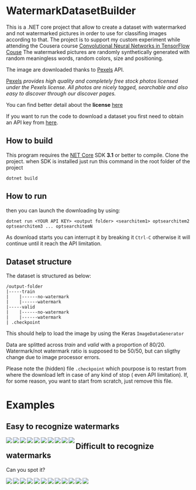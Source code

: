 # WatermarkDatasetBuilder

This is a .NET core project that allow to create a dataset with watermarked and not watermarked pictures in order to use for classifing images according to that.
The project is to support my custom experiment while attending the Cousera course [Convolutional Neural Networks in TensorFlow Couse](https://www.coursera.org/learn/convolutional-neural-networks-tensorflow/home/welcome)
The watermarked pictures are randomly synthetically generated with random meaningless words, random colors, size and positioning.

The image are downloaded thanks to [Pexels](https://www.pexels.com/) API. 

[Pexels](https://www.pexels.com/) *provides high quality and completely free stock photos licensed under the Pexels license. All photos are nicely tagged, searchable and also easy to discover through our discover pages.*


You can find better detail about the **license** [here](https://www.pexels.com/license/)

If you want to run the code to download a dataset you first need to obtain an API key from [here](https://www.pexels.com/api/documentation/#authorization).

## How to build
This program requires the [NET Core](https://dotnet.microsoft.com/download) SDK **3.1** or better to compile.
Clone the project.
when SDK is installed just run this command in the root folder of the project
```
dotnet build
```
## How to run
then you can launch the downloading by using:
```
dotnet run <YOUR API KEY> <output folder> <searchitem1> optsearchitem2 optsearchitem3 ... optsearchitemN
```
As download starts you can interrupt it by breaking it ```Ctrl-C``` otherwise it will continue until it reach the API limitation.


## Dataset structure
The dataset is structured as below:
```
/output-folder
|-----train
|    |------no-watermark
|    |------watermark
|-----valid
|    |------no-watermark
|    |------watermark
| .checkpoint

```
This should help to load the image by using the Keras `ImageDataGenerator`

Data are splitted across *train* and *valid* with a proportion of 80/20. Watermark/not watermark ratio is supposed to be 50/50, but can sligthy change due to image processor errors.

Please note the (hidden) file ```.checkpoint``` which pourpose is to restart from where the download left in case of any kind of stop ( even API limitation). If, for some reason, you want to start from scratch, just remove this file.

# Examples

## Easy to recognize watermarks

<img align="left" src="https://user-images.githubusercontent.com/73569/94658283-e747ea80-0302-11eb-9df1-21787ca76ad6.jpeg">
<img align="left" src="https://user-images.githubusercontent.com/73569/94658286-e8791780-0302-11eb-9e3a-06301422fc7e.jpeg">
<img align="left" src="https://user-images.githubusercontent.com/73569/94658289-e8791780-0302-11eb-9473-393e3a37453a.jpg">

<img align="left" src="https://user-images.githubusercontent.com/73569/94658292-e911ae00-0302-11eb-9c5a-f11d26147ce4.jpeg">
<img align="left" src="https://user-images.githubusercontent.com/73569/94658293-e911ae00-0302-11eb-8001-b7b36475dcf8.jpg">
<img align="left" src="https://user-images.githubusercontent.com/73569/94658294-e9aa4480-0302-11eb-8cab-9e1fa343d67a.jpg">

<img align="left" src="https://user-images.githubusercontent.com/73569/94658296-e9aa4480-0302-11eb-80eb-ab1ee4084309.jpg">
<img align="left" src="https://user-images.githubusercontent.com/73569/94658299-ea42db00-0302-11eb-9f84-713aba7daf50.jpg">
<img align="left" src="https://user-images.githubusercontent.com/73569/94658303-eadb7180-0302-11eb-87f2-b80739df1e71.jpeg">

<img align="left" src="https://user-images.githubusercontent.com/73569/94658306-eb740800-0302-11eb-89df-1d37eec1c5ad.jpeg">

## Difficult to recognize watermarks
Can you spot it?

<img align="left" src="https://user-images.githubusercontent.com/73569/94659198-35a9b900-0304-11eb-94fe-e7cdbc4d3b3a.jpeg">
<img align="left" src="https://user-images.githubusercontent.com/73569/94659200-36424f80-0304-11eb-9ac1-698987787e5a.jpg">
<img align="left" src="https://user-images.githubusercontent.com/73569/94659202-36dae600-0304-11eb-8707-d17b23b4b829.jpeg">

<img align="left" src="https://user-images.githubusercontent.com/73569/94659204-37737c80-0304-11eb-94a4-6ce92de879c3.jpeg">
<img align="left" src="https://user-images.githubusercontent.com/73569/94659205-380c1300-0304-11eb-94a6-941ac9d888e2.jpg">
<img align="left" src="https://user-images.githubusercontent.com/73569/94659208-380c1300-0304-11eb-92e6-c474aac5d6f6.jpeg">

<img align="left" src="https://user-images.githubusercontent.com/73569/94659211-38a4a980-0304-11eb-9d98-348ae8e5209f.jpeg">
<img align="left" src="https://user-images.githubusercontent.com/73569/94659215-393d4000-0304-11eb-84bf-0b4187e26fa7.jpeg">
<img align="left" src="https://user-images.githubusercontent.com/73569/94659217-393d4000-0304-11eb-81b1-df763d5bcb0e.jpeg">

<img align="left" src="https://user-images.githubusercontent.com/73569/94659218-39d5d680-0304-11eb-874d-663dc4eeeb18.jpeg">
<img align="left" src="https://user-images.githubusercontent.com/73569/94659220-3a6e6d00-0304-11eb-9a5b-b0b40b0f6cdf.jpeg">
<img align="left" src="https://user-images.githubusercontent.com/73569/94659221-3b070380-0304-11eb-9923-3a0e6cde1664.jpeg">



